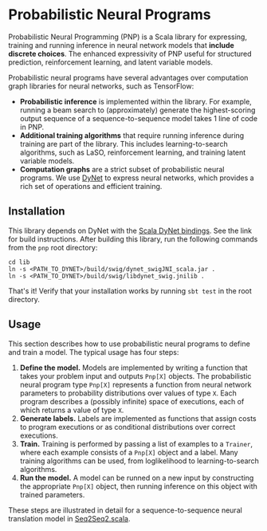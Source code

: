 # Probabilistic Neural Programs

Probabilistic Neural Programming (PNP) is a Scala library for
expressing, training and running inference in neural network models
that **include discrete choices**. The enhanced expressivity of PNP
useful for structured prediction, reinforcement learning, and latent
variable models.

Probabilistic neural programs have several advantages over computation
graph libraries for neural networks, such as TensorFlow:

* **Probabilistic inference** is implemented within the library. For
  example, running a beam search to (approximately) generate the
  highest-scoring output sequence of a sequence-to-sequence model
  takes 1 line of code in PNP.
* **Additional training algorithms** that require running inference
  during training are part of the library. This includes
  learning-to-search algorithms, such as LaSO, reinforcement learning,
  and training latent variable models.
* **Computation graphs** are a strict subset of probabilistic neural
  programs. We use [DyNet](https://github.com/clab/dynet) to express
  neural networks, which provides a rich set of operations and
  efficient training.

## Installation

This library depends on DyNet with the
[Scala DyNet bindings](https://github.com/allenai/dynet/tree/master/swig).
See the link for build instructions. After building this library, run
the following commands from the `pnp` root directory:

```
cd lib
ln -s <PATH_TO_DYNET>/build/swig/dynet_swigJNI_scala.jar .
ln -s <PATH_TO_DYNET>/build/swig/libdynet_swig.jnilib .
```

That's it! Verify that your installation works by running `sbt test`
in the root directory.

## Usage

This section describes how to use probabilistic neural programs to
define and train a model. The typical usage has four steps:

1. **Define the model.** Models are implemented by writing a function
   that takes your problem input and outputs `Pnp[X]` objects. The
   probabilistic neural program type `Pnp[X]` represents a function
   from neural network parameters to probability distributions over
   values of type `X`. Each program describes a (possibly infinite)
   space of executions, each of which returns a value of type `X`.
2. **Generate labels.** Labels are implemented as functions that assign
   costs to program executions or as conditional distributions over
   correct executions.
3. **Train.** Training is performed by passing a list of examples to a
   `Trainer`, where each example consists of a `Pnp[X]` object and a
   label. Many training algorithms can be used, from loglikelihood to
   learning-to-search algorithms.
4. **Run the model.** A model can be runned on a new input by
   constructing the appropriate `Pnp[X]` object, then running
   inference on this object with trained parameters.

These steps are illustrated in detail for a sequence-to-sequence
neural translation model in
[Seq2Seq2.scala](src/main/scala/org/allenai/pnp/examples/Seq2Seq.scala).




